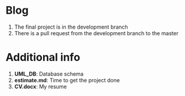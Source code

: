 
# Blog


1. The final project is in the development branch 
2. There is a pull request from the development branch to the master 


# Additional info


1. **UML_DB**: Database schema 
2. **estimate.md**: Time to get the project done
3. **CV.docx**: My resume
